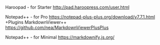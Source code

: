 
Haroopad - for Starter
http://pad.haroopress.com/user.html

Notepad++ - for Pro
https://notepad-plus-plus.org/download/v7.7.1.html
+Plugins 
MarkdownViewer++
https://github.com/nea/MarkdownViewerPlusPlus

Notepad++ - for Minimal
https://markdownify.js.org/

